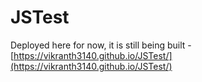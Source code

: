 # JSTest

Deployed here for now, it is still being built - [https://vikranth3140.github.io/JSTest/](https://vikranth3140.github.io/JSTest/)
